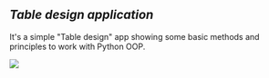 ## _Table design application_

It's a simple "Table design" app showing some basic methods and principles to work with Python OOP.  

<img src="C:\Users\ydragnev\Downloads\Table_design_UML.drawio.png">


